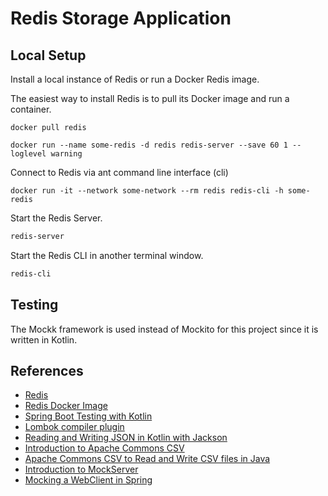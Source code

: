 #  Redis Storage Application

## Local Setup

Install a local instance of Redis or run a Docker Redis image.

The easiest way to install Redis is to pull its Docker image and run  a container.

```agsl
docker pull redis

docker run --name some-redis -d redis redis-server --save 60 1 --loglevel warning
```

Connect to Redis via ant command line interface (cli)

```agsl
docker run -it --network some-network --rm redis redis-cli -h some-redis
```

Start the Redis Server.

```cmd
redis-server
```

Start the Redis CLI in another terminal window.

```cmd
redis-cli
```

## Testing

The Mockk framework is used instead of Mockito for this project since it is written in Kotlin.

## References

- [Redis](https://redis.io)
- [Redis Docker Image](https://hub.docker.com/_/redis)
- [Spring Boot Testing with Kotlin](https://www.baeldung.com/kotlin/spring-boot-testing)
- [Lombok compiler plugin](https://kotlinlang.org/docs/lombok.html)
- [Reading and Writing JSON in Kotlin with Jackson](https://stackabuse.com/reading-and-writing-json-in-kotlin-with-jackson/)
- [Introduction to Apache Commons CSV](https://www.baeldung.com/apache-commons-csv)
- [Apache Commons CSV to Read and Write CSV files in Java](https://springhow.com/apache-commons-csv/)
- [Introduction to MockServer](https://www.baeldung.com/mockserver)
- [Mocking a WebClient in Spring](https://www.baeldung.com/spring-mocking-webclient)